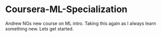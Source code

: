 # Coursera-ML-Specialization
Andrew NGs new course on ML intro. Taking this again as I always learn something new. Lets get started.
